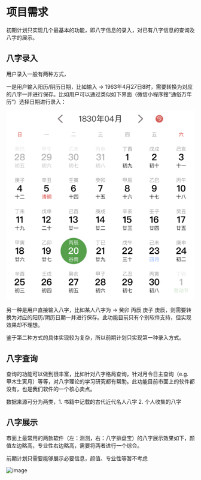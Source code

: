 # 项目需求

初期计划只实现几个最基本的功能，即八字信息的录入，对已有八字信息的查询及八字的展示。

## 八字录入

用户录入一般有两种方式，

一是用户输入阳历/阴历日期，比如输入 -> 1963年4月27日8时，需要转换为对应的八字一并进行保存。比如用户可以通过类似如下界面（微信小程序搜“通俗万年历”）选择日期进行录入：

<img width="650" alt="image" src="./img/sample_calendar.jpeg">

另一种是用户直接输入八字，比如某人八字为 -> 癸卯 丙辰 庚子 庚辰，则需要转换为对应的阳历/阴历日期一并进行保存。此功能目前只有个别软件支持，但实现效果却不理想。

鉴于第二种方式的具体实现较为复杂，所以前期计划只实现第一种录入方式。

## 八字查询

查询的功能可以做到很丰富，比如针对八字格局查询，针对月令日主查询（e.g. 甲木生寅月）等等，对八字理论的学习研究都有帮助。此功能目前市面上的软件都没有，也是我们软件的一个核心卖点。

数据来源可分为两类，1. 书籍中记载的古代近代名人八字 2. 个人收集的八字

## 八字展示

市面上最常用的两款软件（左：测测，右：八字排盘宝）的八字展示效果如下，颜值左边略高，专业性右边略高，需要将两者进行一个综合。

前期计划只需要能够展示必要信息，颜值、专业性等暂不考虑

<img width="650" alt="image" src="https://github.com/sinoastro/bazi-numerology/assets/88317769/948d3cb5-f50c-4d2f-9b3f-b842eed624ef">


